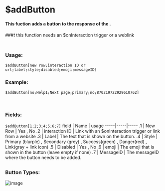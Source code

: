 # $addButton

#### This fuction adds a button to the response of the .

###:heavy_exclamation_mark: this function needs an $onInteraction trigger or a weblink

#

### Usage:
`$addButton[new row;interaction ID or url;label;style;disabled;emoji;messageID]`
### Example:
`$addButton[no;Help1;Next page;primary;no;870219722929610762]`

</br>

### Fields:
`$addButton[1;2;3;4;5;6;7]`
field | Name | usage
-----|-----|-----
.1 | New Row | Yes , No
.2 | interaction ID | Link with an $onInteraction trigger or link from a website
.3 | Label | The text that is shown on the button.
.4 | Style | Primary (blurple) , Secondary (grey) , Success(green) , Danger(red) , Link(gray + link icon)
.5 | Disabled | Yes , No
.6 | emoji | The emoji that is shown in the button (leave empty if none)
.7 | MessageID | The messageID where the button needs to be added.




##
### Button Types:
![image](https://user-images.githubusercontent.com/65414822/127460194-62f87aeb-3176-49f3-b311-d9bd80c9492e.png)
